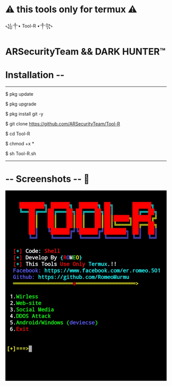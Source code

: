 # ⚠ this tools only for termux ⚠ 


<h>  ꧁༒• Tool-R •༒꧂ </h>



# ARSecurityTeam && DARK HUNTER™


# Installation --

--------------------------------------------------------


$ pkg update 

$ pkg upgrade

$ pkg install git -y

$ git clone https://github.com/ARSecurityTeam/Tool-R

$ cd Tool-R

$ chmod +x *

$ sh Tool-R.sh


--------------------------------------------------------


# -- Screenshots -- 👀

<img src="https://github.com/ARSecurityTeam/Tool-R/blob/master/Screenshot/IMG_20201001_203030.jpg" size="890px">
